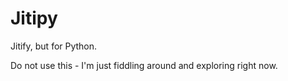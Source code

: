 # Jitipy

Jitify, but for Python.

Do not use this - I'm just fiddling around and exploring right now.
